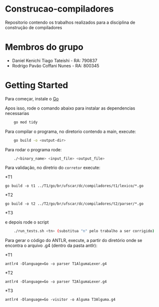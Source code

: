 # Construcao-compiladores
Repositorio contendo os trabalhos realizados para a disciplina de construção de compiladores

# Membros do grupo
* Daniel Kenichi Tiago Tateishi - RA: 790837
* Rodrigo Pavão Coffani Nunes - RA: 800345

# Getting Started

Para começar, instale o [Go](https://go.dev/doc/install)

Apos isso, rode o comando abaixo para instalar as dependencias necessarias 

```bash
    go mod tidy
```

Para compilar o programa, no diretorio contendo a main, execute:

```bash
    go build -o <output-dir>
```
Para rodar o programa rode:

```bash
    ./<binary_name> <input_file> <output_file>
```

Para validação, no diretrio do ```corretor``` execute:

*T1

```go build -o t1 ../T1/go/br/ufscar/dc/compiladores/t1/lexico/*.go```

*T2

```go build -o t2 ../T2/go/br/ufscar/dc/compiladores/t2/parser/*.go```

*T3


e depois rode o script

```bash
    ./run_tests.sh <tn> (substitua "n" pelo trabalho a ser corrigido) 
```

Para gerar o código do ANTLR, execute, a partir do diretório onde se encontra o arquivo .g4 (dentro da pasta antlr):

*T1

```antlr4 -Dlanguage=Go -o parser T1AlgumaLexer.g4```

*T2

```antlr4 -Dlanguage=Go -o parser T2AlgumaLexer.g4```

*T3

```antlr4 -Dlanguage=Go -visitor -o Alguma T3Alguma.g4```